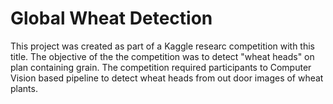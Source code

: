 # Global Wheat Detection
This project was created as part of a Kaggle researc competition with this title. The objective of the the competition was to detect "wheat heads" on plan containing grain.
The competition required participants to Computer Vision based pipeline to detect wheat heads from out door images of wheat plants.

